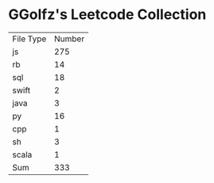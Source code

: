 # GGolfz's Leetcode Collection

<table><tr><td>File Type</td><td>Number</td></tr><tr><td>js</td><td>275</td></tr><tr><td>rb</td><td>14</td></tr><tr><td>sql</td><td>18</td></tr><tr><td>swift</td><td>2</td></tr><tr><td>java</td><td>3</td></tr><tr><td>py</td><td>16</td></tr><tr><td>cpp</td><td>1</td></tr><tr><td>sh</td><td>3</td></tr><tr><td>scala</td><td>1</td></tr><tr><td>Sum</td><td>333</td></tr></table>